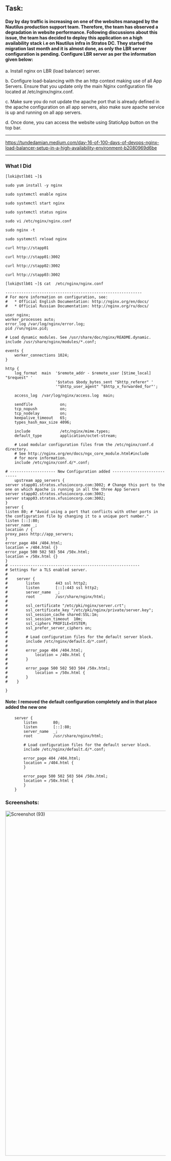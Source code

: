 ## Task:
#### Day by day traffic is increasing on one of the websites managed by the Nautilus production support team. Therefore, the team has observed a degradation in website performance. Following discussions about this issue, the team has decided to deploy this application on a high availability stack i.e on Nautilus infra in Stratos DC. They started the migration last month and it is almost done, as only the LBR server configuration is pending. Configure LBR server as per the information given below:



a. Install nginx on LBR (load balancer) server.


b. Configure load-balancing with the an http context making use of all App Servers. Ensure that you update only the main Nginx configuration file located at /etc/nginx/nginx.conf.


c. Make sure you do not update the apache port that is already defined in the apache configuration on all app servers, also make sure apache service is up and running on all app servers.


d. Once done, you can access the website using StaticApp button on the top bar.

-------------------------------
https://tundedamian.medium.com/day-16-of-100-days-of-devops-nginx-load-balancer-setup-in-a-high-availability-environment-b2080969d6be

---------------------------------

### What I Did

```
[loki@stlb01 ~]$ 

sudo yum install -y nginx

sudo systemctl enable nginx

sudo systemctl start nginx

sudo systemctl status nginx

sudo vi /etc/nginx/nginx.conf

sudo nginx -t

sudo systemctl reload nginx

curl http://stapp01

curl http://stapp01:3002

curl http://stapp02:3002

curl http://stapp03:3002

[loki@stlb01 ~]$ cat  /etc/nginx/nginx.conf

------------------------------------------------------------
# For more information on configuration, see:
#   * Official English Documentation: http://nginx.org/en/docs/
#   * Official Russian Documentation: http://nginx.org/ru/docs/

user nginx;
worker_processes auto;
error_log /var/log/nginx/error.log;
pid /run/nginx.pid;

# Load dynamic modules. See /usr/share/doc/nginx/README.dynamic.
include /usr/share/nginx/modules/*.conf;

events {
    worker_connections 1024;
}

http {
    log_format  main  '$remote_addr - $remote_user [$time_local] "$request" '
                      '$status $body_bytes_sent "$http_referer" '
                      '"$http_user_agent" "$http_x_forwarded_for"';

    access_log  /var/log/nginx/access.log  main;

    sendfile            on;
    tcp_nopush          on;
    tcp_nodelay         on;
    keepalive_timeout   65;
    types_hash_max_size 4096;

    include             /etc/nginx/mime.types;
    default_type        application/octet-stream;

    # Load modular configuration files from the /etc/nginx/conf.d directory.
    # See http://nginx.org/en/docs/ngx_core_module.html#include
    # for more information.
    include /etc/nginx/conf.d/*.conf;

# -------------------- New Configuration added ----------------------------
    upstream app_servers {
server stapp01.stratos.xfusioncorp.com:3002; # Change this port to the one on which Apache is running in all the three App Servers
server stapp02.stratos.xfusioncorp.com:3002;
server stapp03.stratos.xfusioncorp.com:3002;
}
server {
listen 80; # "Avoid using a port that conflicts with other ports in the configuration file by changing it to a unique port number."
listen [::]:80;
server_name _;
location / {
proxy_pass http://app_servers;
}
error_page 404 /404.html;
location = /404.html {}
error_page 500 502 503 504 /50x.html;
location = /50x.html {}
}
# ---------------------------------------------------------
# Settings for a TLS enabled server.
#
#    server {
#        listen       443 ssl http2;
#        listen       [::]:443 ssl http2;
#        server_name  _;
#        root         /usr/share/nginx/html;
#
#        ssl_certificate "/etc/pki/nginx/server.crt";
#        ssl_certificate_key "/etc/pki/nginx/private/server.key";
#        ssl_session_cache shared:SSL:1m;
#        ssl_session_timeout  10m;
#        ssl_ciphers PROFILE=SYSTEM;
#        ssl_prefer_server_ciphers on;
#
#        # Load configuration files for the default server block.
#        include /etc/nginx/default.d/*.conf;
#
#        error_page 404 /404.html;
#            location = /40x.html {
#        }
#
#        error_page 500 502 503 504 /50x.html;
#            location = /50x.html {
#        }
#    }

}

```

#### Note: I removed the default configuration completely and in that place added the new one

```
    server {
        listen       80;
        listen       [::]:80;
        server_name  _;
        root         /usr/share/nginx/html;

        # Load configuration files for the default server block.
        include /etc/nginx/default.d/*.conf;

        error_page 404 /404.html;
        location = /404.html {
        }

        error_page 500 502 503 504 /50x.html;
        location = /50x.html {
        }
    }
```

### Screenshots:



<img width="1920" height="1080" alt="Screenshot (93)" src="https://github.com/user-attachments/assets/3879d425-4abf-41ec-8467-b183a07cc1bf" />






